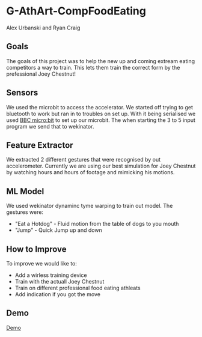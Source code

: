 # G-AthArt-CompFoodEating
Alex Urbanski and Ryan Craig

## Goals

The goals of this project was to help the new up and coming extream eating competitors a way to train. This lets them train the correct form by the prefessional Joey Chestnut!

## Sensors 
We used the microbit to access the accelerator. We started off trying to get bluetooth to work but ran in to troubles on set up. With it being serialised we used [BBC micro:bit](http://www.wekinator.org/examples/#BBC_microbit) to set up our microbit. The when starting the 3 to 5 input program we send that to wekinator.

## Feature Extractor
We extracted 2 different gestures that were recognised by out accelerometer. Currently we are using our best simulation for Joey Chestnut by watching hours and hours of footage and mimicking his motions.

## ML Model
We used wekinator dynaminc tyme warping to train out model. 
The gestures were:
 * "Eat a Hotdog" - Fluid motion from the table of dogs to you mouth 
 * "Jump" - Quick Jump up and down

## How to Improve
To improve we would like to:
* Add a wirless training device
* Train with the actuall Joey Chestnut
* Train on different professional food eating athleats
* Add indication if you got the move 

## Demo

[Demo](https://youtu.be/bwKrGYALXVc)

